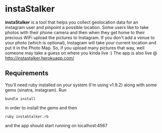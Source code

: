 instaStalker
============

**instaStalker** is a tool that helps you collect geolocation data for an instagram user and pinpoint a possible location. Some users like to take photos with their phone camera and then when they get home to their precious WiFi upload the pictures to Instagram. If you don't add a venue to your photo (which is optional), Instagram will take your current location and put it in the Photo Map. So, if you upload many pictures that way, well someone may take a guess on where you kinda live :) The app is also live @ http://instastalker.herokuapp.com/

Requirements
------------
You'll need ruby installed on your system (I'm using v1.9.2) along with some gems (sinatra, instagram). Run

    bundle install

in order to install the gems and then

    ruby instaStalker.rb

and the app should start running on localhost:4567
